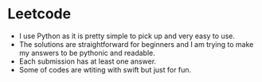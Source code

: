 # Leetcode
* I use Python as it is pretty simple to pick up and very easy to use.
* The solutions are straightforward for beginners and I am trying to make my answers to be pythonic and readable.
* Each submission has at least one answer.
* Some of codes are wtiting with swift but just for fun.
